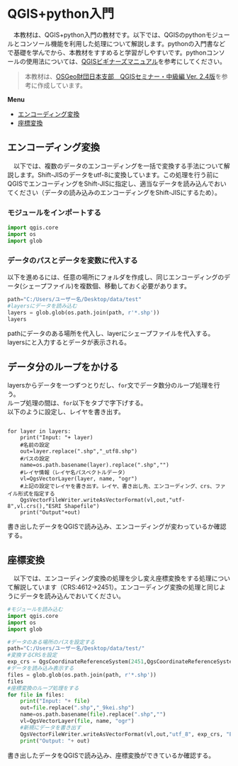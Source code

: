 # QGIS+python入門
　本教材は、QGIS+python入門の教材です。以下では、QGISのpythonモジュールとコンソール機能を利用した処理について解説します。pythonの入門書などで基礎を学んでから、本教材をすすめると学習がしやすいです。pythonコンソールの使用法については、[QGISビギナーズマニュアル](../QGISビギナーズマニュアル/QGISビギナーズマニュアル.md)を参考にしてください。

>本教材は、[OSGeo財団日本支部　QGISセミナー・中級編 Ver. 2.4版](http://www.slideshare.net/FOSS4G_MEXT/qgis-39125122)を参考に作成しています。


**Menu**
* [エンコーディング変換](#エンコーディング変換)
* [座標変換](#座標変換)

## エンコーディング変換
　以下では、複数のデータのエンコーディングを一括で変換する手法について解説します。Shift-JISのデータをutf-8に変換しています。この処理を行う前にQGISでエンコーディングをShift-JISに指定し、適当なデータを読み込んでおいてください（データの読み込みのエンコーディングをShift-JISにするため）。

### モジュールをインポートする

```python
import qgis.core
import os
import glob
```

### データのパスとデータを変数に代入する
以下を進めるには、任意の場所にフォルダを作成し、同じエンコーディングのデータ(シェープファイル)を複数個、移動しておく必要があります。

```python
path="C:/Users/ユーザー名/Desktop/data/test"
#layersにデータを読み込む
layers = glob.glob(os.path.join(path, r'*.shp'))
layers
```
pathにデータのある場所を代入し、layerにシェープファイルを代入する。  
layersにと入力するとデータが表示される。

## データ分のループをかける
layersからデータを一つずつとりだし、`for`文でデータ数分のループ処理を行う。  
ループ処理の間は、`for`以下をタブで字下げする。  
以下のように設定し、レイヤを書き出す。

```pyhon

for layer in layers:
    print("Input: "+ layer)
    #名前の設定
    out=layer.replace(".shp","_utf8.shp")
    #パスの設定
    name=os.path.basename(layer).replace(".shp","")
    #レイヤ情報（レイヤ名パスベクトルデータ）
    vl=QgsVectorLayer(layer, name, "ogr")
    #上記の設定でレイヤを書き出す。レイヤ、書き出し先、エンコーディング、crs、ファイル形式を指定する
    QgsVectorFileWriter.writeAsVectorFormat(vl,out,"utf-8",vl.crs(),"ESRI Shapefile")
    print("Output"+out)
```

書き出したデータをQGISで読み込み、エンコーディングが変わっているか確認する。


## 座標変換
　以下では、エンコーディング変換の処理を少し変え座標変換をする処理について解説しています（CRS:4612→2451）。エンコーディング変換の処理と同じようにデータを読み込んでおいてください。

```python
#モジュールを読み込む
import qgis.core
import os
import glob

#データのある場所のパスを設定する
path="C:/Users/ユーザー名/Desktop/data/test/"
#変換するCRSを設定
exp_crs = QgsCoordinateReferenceSystem(2451,QgsCoordinateReferenceSystem.EpsgCrsId)
#データを読み込み表示する
files = glob.glob(os.path.join(path, r'*.shp'))
files
#座標変換のループ処理をする
for file in files:
    print("Input: "+ file)
    out=file.replace(".shp","_9kei.shp")
    name=os.path.basename(file).replace(".shp","")
    vl=QgsVectorLayer(file, name, "ogr")
    #新規にデータを書き出す
    QgsVectorFileWriter.writeAsVectorFormat(vl,out,"utf_8", exp_crs, "ESRI Shapefile")
    print("Output: "+ out)
```

書き出したデータをQGISで読み込み、座標変換ができているか確認する。
